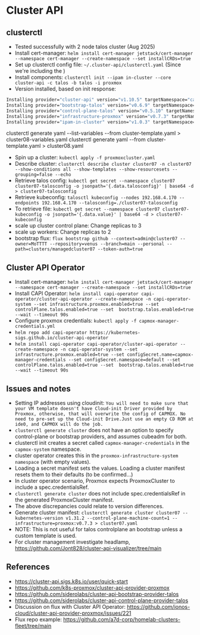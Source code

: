 # Cluster API

## clusterctl

- Tested successfully with 2 node talos cluster (Aug 2025)
- Install cert-manager: `helm install cert-manager jetstack/cert-manager --namespace cert-manager --create-namespace --set installCRDs=true`
- Set up clusterctl config file: `~/.cluster-api/clusterctl.yaml` (Since we're including the )
- Install components: `clusterctl init --ipam in-cluster --core cluster-api -c talos -b talos -i proxmox`
- Version installed, based on init response:

```bash
Installing provider="cluster-api" version="v1.10.5" targetNamespace="capi-system"
Installing provider="bootstrap-talos" version="v0.6.9" targetNamespace="cabpt-system"
Installing provider="control-plane-talos" version="v0.5.10" targetNamespace="cacppt-system"
Installing provider="infrastructure-proxmox" version="v0.7.3" targetNamespace="capmox-system"
Installing provider="ipam-in-cluster" version="v1.0.3" targetNamespace="capi-ipam-in-cluster-system"
```

clusterctl generate yaml --list-variables --from cluster-template.yaml > cluster08-variables.yaml
clusterctl generate yaml --from cluster-template.yaml > cluster08.yaml 


- Spin up a cluster: `kubectl apply -f proxmoxcluster.yaml`
- Describe cluster: `clusterctl describe cluster cluster07 -n cluster07 --show-conditions all --show-templates --show-resourcesets --grouping=false --echo`
- Retrieve talos config: `kubectl get secret --namespace cluster07 cluster07-talosconfig -o jsonpath='{.data.talosconfig}' | base64 -d > cluster07-talosconfig`
- Retrieve kubeconfig: `talosctl kubeconfig --nodes 192.168.4.170 --endpoints 192.168.4.170 --talosconfig=./cluster07-talosconfig`
- To retrieve file: `kubectl get secret --namespace cluster07 cluster07-kubeconfig -o jsonpath='{.data.value}' | base64 -d > cluster07-kubeconfig`
- scale up cluster control plane: Change replicas to 3
- scale up workers: Change replicas to 2
- bootstrap flux: `flux bootstrap github --context=admin@cluster07 --owner=MoTTTT --repository=venus --branch=main --personal --path=clusters/managedcluster07 --token-auth=true`

## Cluster API Operator

- Install cert-manager: `helm install cert-manager jetstack/cert-manager --namespace cert-manager --create-namespace --set installCRDs=true`
- Install CAPI Operator: `helm install capi-operator capi-operator/cluster-api-operator --create-namespace -n capi-operator-system --set infrastructure.proxmox.enabled=true --set controlPlane.talos.enabled=true --set  bootstrap.talos.enabled=true --wait --timeout 90s`
- Configure proxmox credentials: `kubectl apply -f capmox-manager-credentials.yml`
- `helm repo add capi-operator https://kubernetes-sigs.github.io/cluster-api-operator`
- `helm install capi-operator capi-operator/cluster-api-operator --create-namespace -n capi-operator-system --set infrastructure.proxmox.enabled=true --set configSecret.name=capmox-manager-credentials --set configSecret.namespace=default --set controlPlane.talos.enabled=true --set  bootstrap.talos.enabled=true --wait --timeout 90s`

## Issues and notes

- Setting IP addresses using cloudinit: `You will need to make sure that your VM template doesn't have Cloud-init Driver provided by Proxmox, otherwise, that will overwrite the config of CAPMOX. No need to pre-set up the Cloud-init Drive.Just use an empty CD ROM at ide0, and CAPMOX will do the job.`
- `clusterctl generate cluster` does not have an option to specify control-plane or bootstrap providers, and assumes cubeadm for both.
- clusterctl init creates a secret called `capmox-manager-credentials` in the `capmox-system` namespace.
- cluster operator creates this in the `proxmox-infrastructure-system namespace` (with empty values).
- Loading a secret manifest sets the values. Loading a cluster manifest resets them to their defaults (to be confirmed...)
- In cluster operator scenario, Proxmox expects ProxmoxCluster to include a spec.credentialsRef.
- `clusterctl generate cluster` does not include spec.credentialsRef in the generated ProxmoxCluster manifest.
- The above discrepancies could relate to version differences.
- Generate cluster manifest: `clusterctl generate cluster cluster07 --kubernetes-version v1.31.2 --control-plane-machine-count=1 --infrastructure=proxmox:v0.7.3 > cluster07.yaml`
- NOTE: This is not useful for talos controlplane an bootstrap unless a custom template is used.
- For cluster management investigate headlamp, <https://github.com/Jont828/cluster-api-visualizer/tree/main>

## References

- <https://cluster-api.sigs.k8s.io/user/quick-start>
- <https://github.com/k8s-proxmox/cluster-api-provider-proxmox>
- <https://github.com/siderolabs/cluster-api-bootstrap-provider-talos>
- <https://github.com/siderolabs/cluster-api-control-plane-provider-talos>
- Discussion on flux with Cluster API Operator: <https://github.com/ionos-cloud/cluster-api-provider-proxmox/issues/221>
- Flux repo example: <https://github.com/a7d-corp/homelab-clusters-fleet/tree/main>